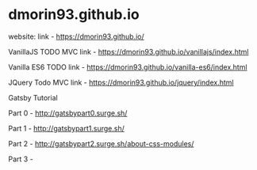 dmorin93.github.io
========================

website: link - https://dmorin93.github.io/

VanillaJS TODO MVC link - https://dmorin93.github.io/vanillajs/index.html

Vanilla ES6 TODO link - https://dmorin93.github.io/vanilla-es6/index.html

JQuery Todo MVC link - https://dmorin93.github.io/jquery/index.html

Gatsby Tutorial

Part 0 - http://gatsbypart0.surge.sh/

Part 1 - http://gatsbypart1.surge.sh/

Part 2 - http://gatsbypart2.surge.sh/about-css-modules/

Part 3 -
